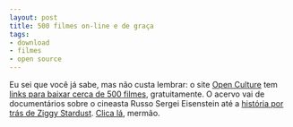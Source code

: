 ```yaml
---
layout: post
title: 500 filmes on-line e de graça
tags:
- download
- filmes
- open source
---
```


Eu sei que você já sabe, mas não custa lembrar: o site [Open Culture](http://www.openculture.com) tem [links para baixar cerca de 500 filmes](http://www.openculture.com/freemoviesonline), gratuitamente. O acervo vai de documentários sobre o cineasta Russo Sergei Eisenstein até a [história por trás de Ziggy Stardust](http://www.openculture.com/2012/09/ithe_story_of_ziggy_stardusti_how_david_bowie_created_the_character_that_made_him_famous.html). [Clica lá](http://www.openculture.com/freemoviesonline), mermão.

